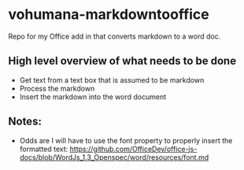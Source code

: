 # vohumana-markdowntooffice

Repo for my Office add in that converts markdown to a word doc.

## High level overview of what needs to be done
  - Get text from a text box that is assumed to be markdown
  - Process the markdown
  - Insert the markdown into the word document

## Notes:
  - Odds are I will have to use the font property to properly insert the formatted text: https://github.com/OfficeDev/office-js-docs/blob/WordJs_1.3_Openspec/word/resources/font.md
  